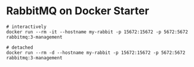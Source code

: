 # RabbitMQ on Docker Starter

```Docker
# interactively
docker run --rm -it --hostname my-rabbit -p 15672:15672 -p 5672:5672 rabbitmq:3-management

# detached
docker run --rm -d --hostname my-rabbit -p 15672:15672 -p 5672:5672 rabbitmq:3-management
```
